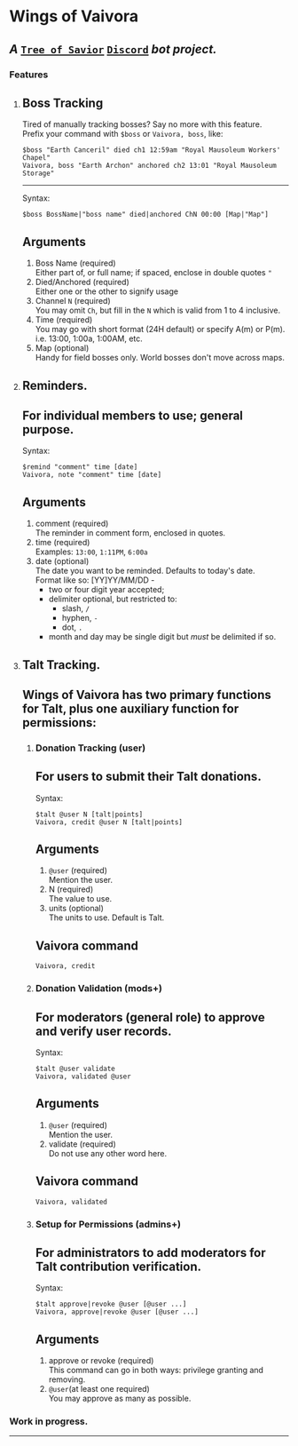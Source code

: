 # Wings of Vaivora
 _A_ [`Tree of Savior`](https://treeofsavior.com) [`Discord`](https://discordapp.com) _bot project._
---

### Features
1.  ## Boss Tracking  
    Tired of manually tracking bosses? Say no more with this feature.  
    Prefix your command with `$boss` or `Vaivora, boss`, like:  

    ```
    $boss "Earth Canceril" died ch1 12:59am "Royal Mausoleum Workers' Chapel"
    Vaivora, boss "Earth Archon" anchored ch2 13:01 "Royal Mausoleum Storage"
    ```  

    ---  
    Syntax:  

    ```
    $boss BossName|"boss name" died|anchored ChN 00:00 [Map|"Map"]
    ```  

    Arguments  
    ---
    1.  Boss Name (required)  
        Either part of, or full name; if spaced, enclose in double quotes `"`  
    2.  Died/Anchored (required)  
        Either one or the other to signify usage  
    3.  Channel `N` (required)  
        You may omit `Ch`, but fill in the `N` which is valid from 1 to 4 inclusive.  
    4.  Time (required)  
        You may go with short format (24H default) or specify A(m) or P(m). i.e. 13:00, 1:00a, 1:00AM, etc.  
    5.  Map (optional)  
        Handy for field bosses only. World bosses don't move across maps.  

2.  ## Reminders.  
    For individual members to use; general purpose.  
    ---  

    Syntax:  

    ```
    $remind "comment" time [date]
    Vaivora, note "comment" time [date]
    ```  

    Arguments  
    ---  
    1.  comment (required)  
        The reminder in comment form, enclosed in quotes.  
    2.  time (required)  
        Examples: `13:00`, `1:11PM`, `6:00a`  
    3.  date (optional)  
        The date you want to be reminded. Defaults to today's date.  
        Format like so: \[YY\]YY/MM/DD -  
        + two or four digit year accepted;  
        + delimiter optional, but restricted to:  
            + slash, `/`  
            + hyphen, `-`  
            + dot, `.`  
        + month and day may be single digit but *must* be delimited if so.  

3.  ## Talt Tracking.  
    Wings of Vaivora has two primary functions for Talt, plus one auxiliary function for permissions:
    ---


    1.  ### Donation Tracking (user)  
        For users to submit their Talt donations.  
        ---

        Syntax:  

        ```
        $talt @user N [talt|points]
        Vaivora, credit @user N [talt|points]
        ```

        Arguments  
        ---
        1.  `@user` (required)  
            Mention the user.  
        2.  N (required)  
            The value to use.  
        3. units (optional)  
            The units to use. Default is Talt.  

        Vaivora command  
        ---
        `Vaivora, credit`  

    2.  ### Donation Validation (mods+)  
        For moderators (general role) to approve and verify user records.  
        ---

        Syntax:  

        ```
        $talt @user validate
        Vaivora, validated @user
        ```

        Arguments  
        ---
        1.  `@user` (required)  
            Mention the user.  
        2.  validate (required)  
            Do not use any other word here.  

        Vaivora command  
        ---
        `Vaivora, validated`  

    3.  ### Setup for Permissions (admins+)  
        For administrators to add moderators for Talt contribution verification.  
        ---

        Syntax:

        ```
        $talt approve|revoke @user [@user ...]
        Vaivora, approve|revoke @user [@user ...]
        ```

        Arguments
        ---
        1.  approve or revoke (required)  
            This command can go in both ways: privilege granting and removing.  
        2.  `@user`(at least one required)  
            You may approve as many as possible.  

### Work in progress.
---